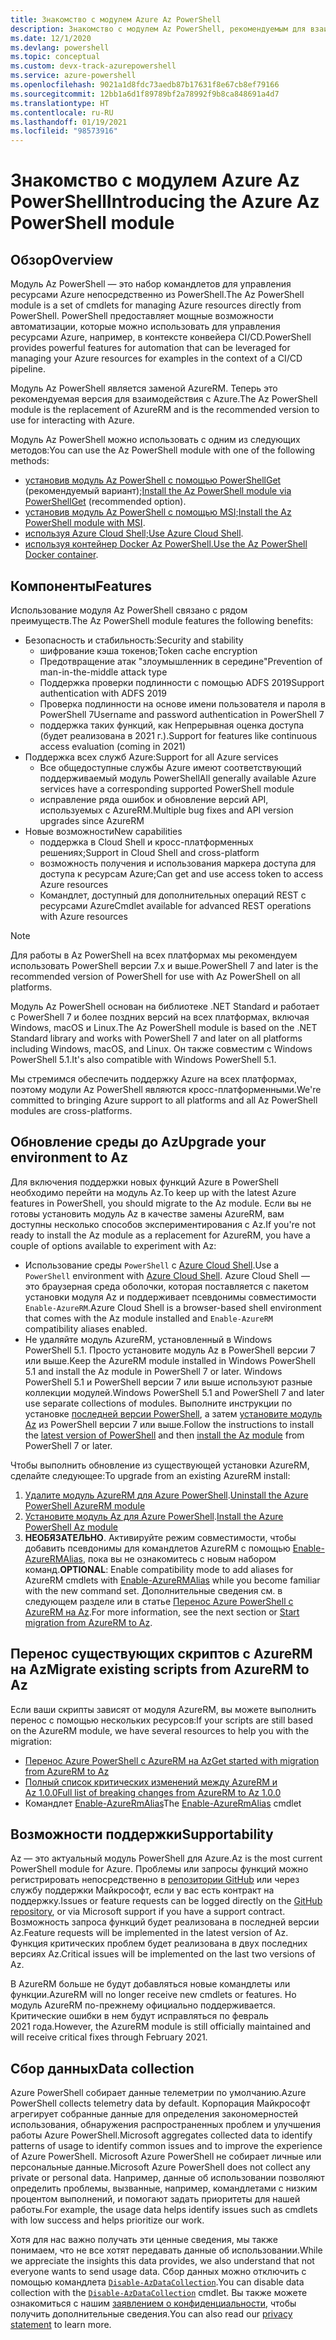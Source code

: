 ```yaml
---
title: Знакомство с модулем Azure Az PowerShell
description: Знакомство с модулем Az PowerShell, рекомендуемым для взаимодействия с Azure вместо модуля AzureRM PowerShell.
ms.date: 12/1/2020
ms.devlang: powershell
ms.topic: conceptual
ms.custom: devx-track-azurepowershell
ms.service: azure-powershell
ms.openlocfilehash: 9021a1d8fdc73aedb87b17631f8e67cb8ef79166
ms.sourcegitcommit: 12bb1a6d1f89789bf2a78992f9b8ca848691a4d7
ms.translationtype: HT
ms.contentlocale: ru-RU
ms.lasthandoff: 01/19/2021
ms.locfileid: "98573916"
---
```

# <a name="introducing-the-azure-az-powershell-module"></a><span data-ttu-id="06f3c-103">Знакомство с модулем Azure Az PowerShell</span><span class="sxs-lookup"><span data-stu-id="06f3c-103">Introducing the Azure Az PowerShell module</span></span>

## <a name="overview"></a><span data-ttu-id="06f3c-104">Обзор</span><span class="sxs-lookup"><span data-stu-id="06f3c-104">Overview</span></span>

<span data-ttu-id="06f3c-105">Модуль Az PowerShell — это набор командлетов для управления ресурсами Azure непосредственно из PowerShell.</span><span class="sxs-lookup"><span data-stu-id="06f3c-105">The Az PowerShell module is a set of cmdlets for managing Azure resources directly from PowerShell.</span></span> <span data-ttu-id="06f3c-106">PowerShell предоставляет мощные возможности автоматизации, которые можно использовать для управления ресурсами Azure, например, в контексте конвейера CI/CD.</span><span class="sxs-lookup"><span data-stu-id="06f3c-106">PowerShell provides powerful features for automation that can be leveraged for managing your Azure resources for examples in the context of a CI/CD pipeline.</span></span>

<span data-ttu-id="06f3c-107">Модуль Az PowerShell является заменой AzureRM. Теперь это рекомендуемая версия для взаимодействия с Azure.</span><span class="sxs-lookup"><span data-stu-id="06f3c-107">The Az PowerShell module is the replacement of AzureRM and is the recommended version to use for interacting with Azure.</span></span>

<span data-ttu-id="06f3c-108">Модуль Az PowerShell можно использовать с одним из следующих методов:</span><span class="sxs-lookup"><span data-stu-id="06f3c-108">You can use the Az PowerShell module with one of the following methods:</span></span>

* <span data-ttu-id="06f3c-109">[установив модуль Az PowerShell с помощью PowerShellGet](install-az-ps.md) (рекомендуемый вариант);</span><span class="sxs-lookup"><span data-stu-id="06f3c-109">[Install the Az PowerShell module via PowerShellGet](install-az-ps.md) (recommended option).</span></span>
* <span data-ttu-id="06f3c-110">[установив модуль Az PowerShell с помощью MSI;](install-az-ps-msi.md)</span><span class="sxs-lookup"><span data-stu-id="06f3c-110">[Install the Az PowerShell module with MSI](install-az-ps-msi.md).</span></span>
* <span data-ttu-id="06f3c-111">[используя Azure Cloud Shell;](/azure/cloud-shell/overview)</span><span class="sxs-lookup"><span data-stu-id="06f3c-111">[Use Azure Cloud Shell](/azure/cloud-shell/overview).</span></span>
* <span data-ttu-id="06f3c-112">[используя контейнер Docker Az PowerShell.](azureps-in-docker.md)</span><span class="sxs-lookup"><span data-stu-id="06f3c-112">[Use the Az PowerShell Docker container](azureps-in-docker.md).</span></span>

## <a name="features"></a><span data-ttu-id="06f3c-113">Компоненты</span><span class="sxs-lookup"><span data-stu-id="06f3c-113">Features</span></span>

<span data-ttu-id="06f3c-114">Использование модуля Az PowerShell связано с рядом преимуществ.</span><span class="sxs-lookup"><span data-stu-id="06f3c-114">The Az PowerShell module features the following benefits:</span></span>

* <span data-ttu-id="06f3c-115">Безопасность и стабильность:</span><span class="sxs-lookup"><span data-stu-id="06f3c-115">Security and stability</span></span>
  * <span data-ttu-id="06f3c-116">шифрование кэша токенов;</span><span class="sxs-lookup"><span data-stu-id="06f3c-116">Token cache encryption</span></span>
  * <span data-ttu-id="06f3c-117">Предотвращение атак "злоумышленник в середине"</span><span class="sxs-lookup"><span data-stu-id="06f3c-117">Prevention of man-in-the-middle attack type</span></span>
  * <span data-ttu-id="06f3c-118">Поддержка проверки подлинности с помощью ADFS 2019</span><span class="sxs-lookup"><span data-stu-id="06f3c-118">Support authentication with ADFS 2019</span></span>
  * <span data-ttu-id="06f3c-119">Проверка подлинности на основе имени пользователя и пароля в PowerShell 7</span><span class="sxs-lookup"><span data-stu-id="06f3c-119">Username and password authentication in PowerShell 7</span></span>
  * <span data-ttu-id="06f3c-120">поддержка таких функций, как Непрерывная оценка доступа (будет реализована в 2021 г.).</span><span class="sxs-lookup"><span data-stu-id="06f3c-120">Support for features like continuous access evaluation (coming in 2021)</span></span>
* <span data-ttu-id="06f3c-121">Поддержка всех служб Azure:</span><span class="sxs-lookup"><span data-stu-id="06f3c-121">Support for all Azure services</span></span>
  * <span data-ttu-id="06f3c-122">Все общедоступные службы Azure имеют соответствующий поддерживаемый модуль PowerShell</span><span class="sxs-lookup"><span data-stu-id="06f3c-122">All generally available Azure services have a corresponding supported PowerShell module</span></span>
  * <span data-ttu-id="06f3c-123">исправление ряда ошибок и обновление версий API, используемых с AzureRM.</span><span class="sxs-lookup"><span data-stu-id="06f3c-123">Multiple bug fixes and API version upgrades since AzureRM</span></span>
* <span data-ttu-id="06f3c-124">Новые возможности</span><span class="sxs-lookup"><span data-stu-id="06f3c-124">New capabilities</span></span>
  * <span data-ttu-id="06f3c-125">поддержка в Cloud Shell и кросс-платформенных решениях;</span><span class="sxs-lookup"><span data-stu-id="06f3c-125">Support in Cloud Shell and cross-platform</span></span>
  * <span data-ttu-id="06f3c-126">возможность получения и использования маркера доступа для доступа к ресурсам Azure;</span><span class="sxs-lookup"><span data-stu-id="06f3c-126">Can get and use access token to access Azure resources</span></span>
  * <span data-ttu-id="06f3c-127">Командлет, доступный для дополнительных операций REST с ресурсами Azure</span><span class="sxs-lookup"><span data-stu-id="06f3c-127">Cmdlet available for advanced REST operations with Azure resources</span></span>

> [!NOTE]
> <span data-ttu-id="06f3c-128">Для работы в Az PowerShell на всех платформах мы рекомендуем использовать PowerShell версии 7.x и выше.</span><span class="sxs-lookup"><span data-stu-id="06f3c-128">PowerShell 7 and later is the recommended version of PowerShell for use with Az PowerShell on all platforms.</span></span>

<span data-ttu-id="06f3c-129">Модуль Az PowerShell основан на библиотеке .NET Standard и работает с PowerShell 7 и более поздних версий на всех платформах, включая Windows, macOS и Linux.</span><span class="sxs-lookup"><span data-stu-id="06f3c-129">The Az PowerShell module is based on the .NET Standard library and works with PowerShell 7 and later on all platforms including Windows, macOS, and Linux.</span></span> <span data-ttu-id="06f3c-130">Он также совместим с Windows PowerShell 5.1.</span><span class="sxs-lookup"><span data-stu-id="06f3c-130">It's also compatible with Windows PowerShell 5.1.</span></span>

<span data-ttu-id="06f3c-131">Мы стремимся обеспечить поддержку Azure на всех платформах, поэтому модули Az PowerShell являются кросс-платформенными.</span><span class="sxs-lookup"><span data-stu-id="06f3c-131">We're committed to bringing Azure support to all platforms and all Az PowerShell modules are cross-platforms.</span></span>

## <a name="upgrade-your-environment-to-az"></a><span data-ttu-id="06f3c-132">Обновление среды до Az</span><span class="sxs-lookup"><span data-stu-id="06f3c-132">Upgrade your environment to Az</span></span>

<span data-ttu-id="06f3c-133">Для включения поддержки новых функций Azure в PowerShell необходимо перейти на модуль Az.</span><span class="sxs-lookup"><span data-stu-id="06f3c-133">To keep up with the latest Azure features in PowerShell, you should migrate to the Az module.</span></span> <span data-ttu-id="06f3c-134">Если вы не готовы установить модуль Az в качестве замены AzureRM, вам доступны несколько способов экспериментирования с Az.</span><span class="sxs-lookup"><span data-stu-id="06f3c-134">If you're not ready to install the Az module as a replacement for AzureRM, you have a couple of options available to experiment with Az:</span></span>

* <span data-ttu-id="06f3c-135">Использование среды `PowerShell` с [Azure Cloud Shell](/azure/cloud-shell/overview).</span><span class="sxs-lookup"><span data-stu-id="06f3c-135">Use a `PowerShell` environment with [Azure Cloud Shell](/azure/cloud-shell/overview).</span></span> <span data-ttu-id="06f3c-136">Azure Cloud Shell — это браузерная среда оболочки, которая поставляется с пакетом установки модуля Az и поддерживает псевдонимы совместимости `Enable-AzureRM`.</span><span class="sxs-lookup"><span data-stu-id="06f3c-136">Azure Cloud Shell is a browser-based shell environment that comes with the Az module installed and `Enable-AzureRM` compatibility aliases enabled.</span></span>
* <span data-ttu-id="06f3c-137">Не удаляйте модуль AzureRM, установленный в Windows PowerShell 5.1. Просто установите модуль Az в PowerShell версии 7 или выше.</span><span class="sxs-lookup"><span data-stu-id="06f3c-137">Keep the AzureRM module installed in Windows PowerShell 5.1 and install the Az module in PowerShell 7 or later.</span></span> <span data-ttu-id="06f3c-138">Windows PowerShell 5.1 и PowerShell версии 7 или выше используют разные коллекции модулей.</span><span class="sxs-lookup"><span data-stu-id="06f3c-138">Windows PowerShell 5.1 and PowerShell 7 and later use separate collections of modules.</span></span> <span data-ttu-id="06f3c-139">Выполните инструкции по установке [последней версии PowerShell](/powershell/scripting/install/installing-powershell), а затем [установите модуль Az](install-az-ps.md) из PowerShell версии 7 или выше.</span><span class="sxs-lookup"><span data-stu-id="06f3c-139">Follow the instructions to install the [latest version of PowerShell](/powershell/scripting/install/installing-powershell) and then [install the Az module](install-az-ps.md) from PowerShell 7 or later.</span></span>

<span data-ttu-id="06f3c-140">Чтобы выполнить обновление из существующей установки AzureRM, сделайте следующее:</span><span class="sxs-lookup"><span data-stu-id="06f3c-140">To upgrade from an existing AzureRM install:</span></span>

1. <span data-ttu-id="06f3c-141">[Удалите модуль AzureRM для Azure PowerShell](/powershell/azure/uninstall-az-ps#uninstall-the-azurerm-module).</span><span class="sxs-lookup"><span data-stu-id="06f3c-141">[Uninstall the Azure PowerShell AzureRM module](/powershell/azure/uninstall-az-ps#uninstall-the-azurerm-module)</span></span>
1. <span data-ttu-id="06f3c-142">[Установите модуль Az для Azure PowerShell](install-az-ps.md).</span><span class="sxs-lookup"><span data-stu-id="06f3c-142">[Install the Azure PowerShell Az module](install-az-ps.md)</span></span>
1. <span data-ttu-id="06f3c-143">**НЕОБЯЗАТЕЛЬНО**. Активируйте режим совместимости, чтобы добавить псевдонимы для командлетов AzureRM с помощью [Enable-AzureRMAlias](/powershell/module/az.accounts/enable-azurermalias), пока вы не ознакомитесь с новым набором команд.</span><span class="sxs-lookup"><span data-stu-id="06f3c-143">**OPTIONAL**: Enable compatibility mode to add aliases for AzureRM cmdlets with [Enable-AzureRMAlias](/powershell/module/az.accounts/enable-azurermalias) while you become familiar with the new command set.</span></span> <span data-ttu-id="06f3c-144">Дополнительные сведения см. в следующем разделе или в статье [Перенос Azure PowerShell с AzureRM на Az](migrate-from-azurerm-to-az.md).</span><span class="sxs-lookup"><span data-stu-id="06f3c-144">For more information, see the next section or [Start migration from AzureRM to Az](migrate-from-azurerm-to-az.md).</span></span>

## <a name="migrate-existing-scripts-from-azurerm-to-az"></a><span data-ttu-id="06f3c-145">Перенос существующих скриптов с AzureRM на Az</span><span class="sxs-lookup"><span data-stu-id="06f3c-145">Migrate existing scripts from AzureRM to Az</span></span>

<span data-ttu-id="06f3c-146">Если ваши скрипты зависят от модуля AzureRM, вы можете выполнить перенос с помощью нескольких ресурсов:</span><span class="sxs-lookup"><span data-stu-id="06f3c-146">If your scripts are still based on the AzureRM module, we have several resources to help you with the migration:</span></span>

* [<span data-ttu-id="06f3c-147">Перенос Azure PowerShell с AzureRM на Az</span><span class="sxs-lookup"><span data-stu-id="06f3c-147">Get started with migration from AzureRM to Az</span></span>](migrate-from-azurerm-to-az.md)
* [<span data-ttu-id="06f3c-148">Полный список критических изменений между AzureRM и Az 1.0.0</span><span class="sxs-lookup"><span data-stu-id="06f3c-148">Full list of breaking changes from AzureRM to Az 1.0.0</span></span>](migrate-az-1.0.0.md)
* <span data-ttu-id="06f3c-149">Командлет [Enable-AzureRmAlias](/powershell/module/az.accounts/enable-azurermalias)</span><span class="sxs-lookup"><span data-stu-id="06f3c-149">The [Enable-AzureRmAlias](/powershell/module/az.accounts/enable-azurermalias) cmdlet</span></span>

## <a name="supportability"></a><span data-ttu-id="06f3c-150">Возможности поддержки</span><span class="sxs-lookup"><span data-stu-id="06f3c-150">Supportability</span></span>

<span data-ttu-id="06f3c-151">Az — это актуальный модуль PowerShell для Azure.</span><span class="sxs-lookup"><span data-stu-id="06f3c-151">Az is the most current PowerShell module for Azure.</span></span> <span data-ttu-id="06f3c-152">Проблемы или запросы функций можно регистрировать непосредственно в [репозитории GitHub](https://github.com/Azure/azure-powershell) или через службу поддержки Майкрософт, если у вас есть контракт на поддержку.</span><span class="sxs-lookup"><span data-stu-id="06f3c-152">Issues or feature requests can be logged directly on the [GitHub repository](https://github.com/Azure/azure-powershell), or via Microsoft support if you have a support contract.</span></span> <span data-ttu-id="06f3c-153">Возможность запроса функций будет реализована в последней версии Az.</span><span class="sxs-lookup"><span data-stu-id="06f3c-153">Feature requests will be implemented in the latest version of Az.</span></span> <span data-ttu-id="06f3c-154">Функция критических проблем будет реализована в двух последних версиях Az.</span><span class="sxs-lookup"><span data-stu-id="06f3c-154">Critical issues will be implemented on the last two versions of Az.</span></span>

<span data-ttu-id="06f3c-155">В AzureRM больше не будут добавляться новые командлеты или функции.</span><span class="sxs-lookup"><span data-stu-id="06f3c-155">AzureRM will no longer receive new cmdlets or features.</span></span> <span data-ttu-id="06f3c-156">Но модуль AzureRM по-прежнему официально поддерживается. Критические ошибки в нем будут исправляться по февраль 2021 года.</span><span class="sxs-lookup"><span data-stu-id="06f3c-156">However, the AzureRM module is still officially maintained and will receive critical fixes through February 2021.</span></span>

## <a name="data-collection"></a><span data-ttu-id="06f3c-157">Сбор данных</span><span class="sxs-lookup"><span data-stu-id="06f3c-157">Data collection</span></span>

<span data-ttu-id="06f3c-158">Azure PowerShell собирает данные телеметрии по умолчанию.</span><span class="sxs-lookup"><span data-stu-id="06f3c-158">Azure PowerShell collects telemetry data by default.</span></span> <span data-ttu-id="06f3c-159">Корпорация Майкрософт агрегирует собранные данные для определения закономерностей использования, обнаружения распространенных проблем и улучшения работы Azure PowerShell.</span><span class="sxs-lookup"><span data-stu-id="06f3c-159">Microsoft aggregates collected data to identify patterns of usage to identify common issues and to improve the experience of Azure PowerShell.</span></span>
<span data-ttu-id="06f3c-160">Microsoft Azure PowerShell не собирает личные или персональные данные.</span><span class="sxs-lookup"><span data-stu-id="06f3c-160">Microsoft Azure PowerShell does not collect any private or personal data.</span></span> <span data-ttu-id="06f3c-161">Например, данные об использовании позволяют определить проблемы, вызванные, например, командлетами с низким процентом выполнений, и помогают задать приоритеты для нашей работы.</span><span class="sxs-lookup"><span data-stu-id="06f3c-161">For example, the usage data helps identify issues such as cmdlets with low success and helps prioritize our work.</span></span>

<span data-ttu-id="06f3c-162">Хотя для нас важно получать эти ценные сведения, мы также понимаем, что не все хотят передавать данные об использовании.</span><span class="sxs-lookup"><span data-stu-id="06f3c-162">While we appreciate the insights this data provides, we also understand that not everyone wants to send usage data.</span></span> <span data-ttu-id="06f3c-163">Сбор данных можно отключить с помощью командлета [`Disable-AzDataCollection`](/powershell/module/az.accounts/disable-azdatacollection).</span><span class="sxs-lookup"><span data-stu-id="06f3c-163">You can disable data collection with the [`Disable-AzDataCollection`](/powershell/module/az.accounts/disable-azdatacollection) cmdlet.</span></span> <span data-ttu-id="06f3c-164">Вы также можете ознакомиться с нашим [заявлением о конфиденциальности](https://privacy.microsoft.com/privacystatement), чтобы получить дополнительные сведения.</span><span class="sxs-lookup"><span data-stu-id="06f3c-164">You can also read our [privacy statement](https://privacy.microsoft.com/privacystatement) to learn more.</span></span>
